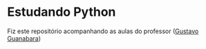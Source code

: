 # Estudando Python
 
Fiz este repositório acompanhando as aulas do professor ([Gustavo Guanabara](https://www.cursoemvideo.com/curso/python-3-mundo-1/))




